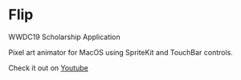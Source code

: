 # Flip
WWDC19 Scholarship Application

Pixel art animator for MacOS using SpriteKit and TouchBar controls. 

Check it out on [Youtube](https://youtu.be/nh9yuhgATsM)
